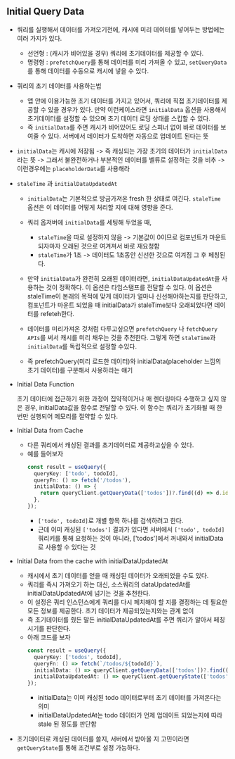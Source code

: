 ## Initial Query Data

- 쿼리를 실행해서 데이터를 가져오기전에, 캐시에 미리 데이터를 넣어두는 방법에는 여러 가지가 있다.

  - 선언형 : (캐시가 비어있을 경우) 쿼리에 초기데이터를 제공할 수 있다.
  - 명령형 : `prefetchQuery`를 통해 데이터를 미리 가져올 수 있고, `setQueryData`를 통해 데이터를 수동으로 캐시에 넣을 수 있다.

- 쿼리의 초기 데이터를 사용하는법
  - 앱 안에 이용가능한 초기 데이터를 가지고 있어서, 쿼리에 직접 초기데이터를 제공할 수 있을 경우가 있다. 만약 이런케이스라면 `initialData` 옵션을 사용해서 초기데이터를 설정할 수 있으며 초기 데이터 로딩 상태를 스킵할 수 있다.
  - 즉 `initialData`를 주면 캐시가 비어있어도 로딩 스피너 없이 바로 데이터를 보여줄 수 있다. 서버에서 데이터가 도착하면 자동으로 업데이트 된다는 뜻
- `initialData`는 캐시에 저장됨 -> 즉 캐싱되는 가장 초기의 데이터가 `initialData`라는 뜻 -> 그래서 불완전하거나 부분적인 데이터를 벨류로 설정하는 것을 비추 -> 이런경우에는 `placeholderData`를 사용해라

- `staleTime` 과 `initialDataUpdatedAt`

  - `initialData`는 기본적으로 방금가져온 fresh 한 상태로 여긴다. `staleTime` 옵션은 이 데이터를 어떻게 처리할 지에 대해 영향을 준다.
  - 쿼리 옵저버에 `initialData`를 세팅해 두었을 때,
    - `staleTime`을 따로 설정하지 않음 -> 기본값이 0이므로 컴포넌트가 마운트 되자마자 오래된 것으로 여겨져서 바로 재요청함
    - `staleTime`가 1초 -> 데이터도 1초동안 신선한 것으로 여겨짐 그 후 페칭된다.
  - 만약 `initialData`가 완전히 오래된 데이터라면, `initialDataUpdatedAt`을 사용하는 것이 정확하다. 이 옵션은 타임스탬프를 전달할 수 있다. 이 옵션은 staleTime이 본래의 목적에 맞게 데이터가 얼마나 신선해야하는지를 판단하고, 컴포넌트가 마운트 되었을 때 initialData가 staleTime보다 오래되었다면 데이터를 refeteh한다.

  - 데이터를 미리가져온 것처럼 다루고싶으면 `prefetchQuery` 나 `fetchQuery APIs`를 써서 캐시를 미리 채우는 것을 추천한다. 그렇게 하면 `staleTime`과 `initialData`를 독립적으로 설정할 수있다.

  - 즉 prefetchQuery(미리 로드한 데이터)와 initialData(placeholder 느낌의 초기 데이터)를 구분해서 사용하라는 얘기

- Initial Data Function

  초기 데이터에 접근하기 위한 과정이 집약적이거나 매 렌더링마다 수행하고 싶지 않은 경우, initialData값을 함수로 전달할 수 있다. 이 함수는 쿼리가 초기화될 때 한 번만 실행되어 메모리를 절약할 수 있다.

- Initial Data from Cache

  - 다른 쿼리에서 캐싱된 결과를 초기데이터로 제공하고싶을 수 있다.
  - 예를 들어보자
    ```ts
    const result = useQuery({
      queryKey: ['todo', todoId],
      queryFn: () => fetch('/todos'),
      initialData: () => {
        return queryClient.getQueryData(['todos'])?.find((d) => d.id === todoId);
      },
    });
    ```
    - `['todo', todoId]`로 개별 항목 하나를 검색하려고 한다.
    - 근데 이미 캐싱된 `['todos']` 결과가 있다면 서버에서 `['todo', todoId]` 쿼리키를 통해 요청하는 것이 아니라, ['todos']에서 꺼내와서 initialData로 사용할 수 있다는 것

- Initial Data from the cache with initialDataUpdatedAt

  - 캐시에서 초기 데이터를 얻을 때 캐싱된 데이터가 오래되었을 수도 있다.
  - 쿼리를 즉시 가져오기 하는 대신, 소스쿼리의 dataUpdatedAt를 initialDataUpdatedAt에 넘기는 것을 추천한다.
  - 이 설정은 쿼리 인스턴스에게 쿼리를 다시 페치해야 할 지를 결정하는 데 필요한 모든 정보를 제공한다. 초기 데이터가 제공되었는지와는 관계 없이
  - 즉 초기데이터를 줬든 말든 initialDataUpdatedAt를 주면 쿼리가 알아서 페칭 시기를 판단한다.
  - 아래 코드를 보자
    ```ts
    const result = useQuery({
      queryKey: ['todos', todoId],
      queryFn: () => fetch(`/todos/${todoId}`),
      initialData: () => queryClient.getQueryData(['todos'])?.find((d) => d.id === todoId),
      initialDataUpdatedAt: () => queryClient.getQueryState(['todos'])?.dataUpdatedAt,
    });
    ```
    - initialData는 이미 캐싱된 todo 데이터로부터 초기 데이터를 가져온다는 의미
    - initialDataUpdatedAt는 todo 데이터가 언제 업데이트 되었는지에 따라 stale 된 정도를 판단함

- 초기데이터로 캐싱된 데이터를 쓸지, 서버에서 받아올 지 고민이라면 `getQueryState`를 통해 조건부로 설정 가능하다.
